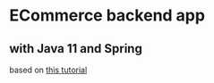 # ECommerce backend app

## with Java 11 and Spring

based on [this tutorial](https://dev.to/nilmadhabmondal/lets-develop-an-e-commerce-application-from-scratch-using-java-and-spring-28go)
